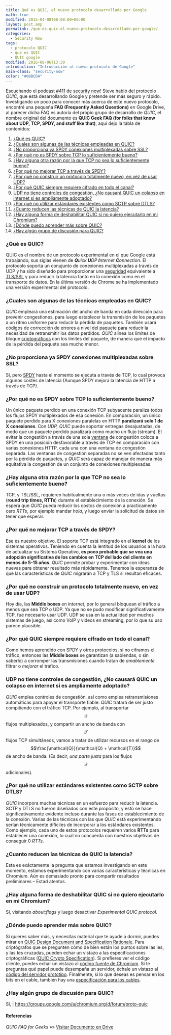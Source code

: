 ```yaml
---
title: Qué es QUIC, el nuevo protocolo desarrollado por Google
math: true
modified: 2015-04-08T00:00:00+00:00
layout: post.amp
permalink: /que-es-quic-el-nuevo-protocolo-desarrollado-por-google/
categories:
  - Security Now
tags:
  - protocolo QUIC
  - que es QUIC
  - QUIC google
modified: 2016-08-06T13:30
introduction: "Introducción al nuevo protocolo de Google"
main-class: "security-now"
color: "#00BCD4"
---
```


<figure>
    <amp-img on="tap:lightbox1" role="button" tabindex="0" layout="responsive" src="/assets/img/2013/07/Que-es-QUIC-el-nuevo-protocolo-desarrollado-por-Google.png" alt="Qué es QUIC, el nuevo protocolo desarrollado por Google" width="468px" height="239px"></amp-img>
</figure>

Escuchando el podcast <a href="http://twit.tv/show/security-now/411" target="_blank">#411</a> de [security now!][1] Steve habló del protocolo *QUIC*, que está desarrollando Google y pretende ser más seguro y rápido. Investigando un poco para conocer más acerca de este nuevo protocolo, encontré una pequeña **FAQ (Frequently Asked Questions)** en Google Drive, al parecer dicha FAQ es autoría del propio grupo de desarrollo de *QUIC*, el nombre original del documento es **QUIC Geek FAQ (for folks that know about UDP, TCP, SPDY, and stuff like that)**, aquí dejo la tabla de contenidos:

  1. [¿Qué es QUIC?][2]
  2. [¿Cuales son algunas de las técnicas empleadas en QUIC?][3]
  3. [¿No proporciona ya SPDY conexiones multiplexadas sobre SSL?][4]
  4. [¿Por qué no es SPDY sobre TCP lo suficientemente bueno?][5]
  5. [¿Hay alguna otra razón por la que TCP no sea lo suficientemente bueno?][6]
  6. [¿Por qué no mejorar TCP a través de SPDY?][7]
  7. [¿Por qué no construir un protocolo totalmente nuevo, en vez de usar UDP?][8]
  8. [¿Por qué QUIC siempre requiere cifrado en todo el canal?][9]
  9. [UDP no tiene controles de congestión, ¿No causará QUIC un colapso en internet si es ampliamente adoptado?][10]
 10. [¿Por qué no utilizar estándares existentes como SCTP sobre DTLS?][11]
 11. [¿Cuanto reducen las técnicas de QUIC la latencia?][12]
 12. [¿Hay alguna forma de deshabilitar QUIC si no quiero ejecutarlo en mi Chromium?][13]
 13. [¿Dónde puedo aprender más sobre QUIC?][14]
 14. [¿Hay algún grupo de discusión para QUIC?][15]


<!--ad-->
<a name="1"></a>

### ¿Qué es QUIC?

QUIC es el nombre de un protocolo experimental en el que Google está trabajando, sus siglas vienen de ***Q**uick **U**DP **I**nternet **C**onnection*. El protocolo soporta un conujunto de conexiones multiplexadas a través de UDP y ha sido diseñado para proporcionar una [seguridad][16] equivalente a <a href="https://en.wikipedia.org/wiki/Transport_Layer_Security" target="_blank">TLS/SSL</a> y para reducir la latencia tanto en la conexión como en el transporte de datos. En la última versión de Chrome se ha implementado una versión experimental del protocolo.

<a name="2"></a>

### ¿Cuales son algunas de las técnicas empleadas en QUIC?

*QUIC* empleará una estimación del ancho de banda en cada dirección para prevenir congestiones, para luego establecer la transmisión de los paquetes a un ritmo uniforme para reducir la pérdida de paquetes. También usará códigos de corrección de errores a nivel del paquete para reducir la necesidad de retransmitir los datos perdidos. *QUIC* alinea los límites de bloque [criptográficos][17] con los límites del paquete, de manera que el impacto de la pérdida del paquete sea mucho menor.

<a name="3"></a>

### ¿No proporciona ya SPDY conexiones multiplexadas sobre SSL?

Sí, pero <a href="http://es.wikipedia.org/wiki/SPDY" target="_blank">SPDY</a> hasta el momento se ejecuta a través de TCP, lo cual provoca algunos costes de latencia (Aunque SPDY mejora la latencia de HTTP a través de TCP).

<a name="4"></a>

### ¿Por qué no es SPDY sobre TCP lo suficientemente bueno?

Un único paquete perdido en una conexión TCP subyacente paraliza todos los flujos SPDY multiplexados de esa conexión. En comparación, un único paquete perdido para X conexiones paralelas en HTTP **paralizará solo 1 de X conexiones**. Con *UDP, QUIC* puede soportar entregas desajustadas, de modo que un paquete perdido paralizará como mucho un flujo (stream). El evitar la congestión a través de una sola <a href="https://en.wikipedia.org/wiki/Transmission_Control_Protocol#Window_scaling" target="_blank">ventana</a> de congestión coloca a SPDY en una posición desfavorable a través de TCP en comparación con varias conexiones HTTP, cada una con una ventana de congestión separada. Las ventanas de congestión separadas no se ven afectadas tanto por la pérdida de paquetes, y *QUIC* será capaz de manejar de manera más equitativa la congestión de un conjunto de conexiones multiplexadas.

<a name="5"></a>

### ¿Hay alguna otra razón por la que TCP no sea lo suficientemente bueno?

TCP, y TSL/SSL, requieren habitualmente una o más veces de idas y vueltas (**round trip times, RTTs**) durante el establecimiento de la conexión. Se espera que *QUIC* pueda reducir los costos de conexión a practicamente cero *RTTs*, por ejemplo mandar *hola*, y luego enviar la solicitud de datos sin tener que esperar.

<a name="6"></a>

### ¿Por qué no mejorar TCP a través de SPDY?

Ese es nuestro objetivo. El soporte TCP está integrado en el **kernel** de los sistemas operativos. Teniendo en cuenta la lentitud de los usuarios a la hora de actualizar su Sistema Operativo, **es poco probable que se vea una adopción significativa de los cambios en TCP del lado del cliente en menos de 5-15 años**. *QUIC* permite probar y experimentar con ideas nuevas para obtener resultado más rápidamente. Tenemos la esperanza de que las características de *QUIC* migrarán a TCP y TLS si resultan eficaces.

<a name="7"></a>

### ¿Por qué no construir un protocolo totalmente nuevo, en vez de usar UDP?

Hoy día, las **Middle boxes** en internet, por lo general bloquean el tráfico a menos que sea TCP o UDP. Ya que no se pudo modificar significativamente TCP, fue necesario usar UDP. UDP se usa en la actualidad por muchos sistemas de juego, así como VoIP y videos en streaming, por lo que su uso parece plausible.

<a name="8"></a>

### ¿Por qué QUIC siempre requiere cifrado en todo el canal?

Como hemos aprendido con SPDY y otros protocolos, si no ciframos el tráfico, entonces las **Middle boxes** se garantizan (a sabiendas, o sin saberlo) a corromper las transmisiones cuando tratan de *amablemente* filtrar o *mejorar* el tráfico.

<a name="9"></a>

### UDP no tiene controles de congestión, ¿No causará QUIC un colapso en internet si es ampliamente adoptado?

*QUIC* emplea controles de congestión, así como emplea retransmisiones automáticas para apoyar el transporte fiable. *QUIC* tratará de ser justo compitiendo con el tráfico TCP. Por ejemplo, al transportar $$\mathcal{Q}$$ flujos multiplexados, y compartir un ancho de banda con $$\mathcal{T}$$ flujos TCP simultáneos, vamos a tratar de utilizar recursos en el rango de $$\frac{\mathcal{Q}}{\mathcal{Q} + \mathcal{T}}$$ de ancho de banda. (Es decir, *una parte justa* para los flujos $$\mathcal{Q}$$ adicionales).

<a name="20"></a>

### ¿Por qué no utilizar estándares existentes como SCTP sobre DTLS?

*QUIC* incorpora muchas técnicas en un esfuerzo para reducir la latencia. SCTP y DTLS no fueron diseñados con este propósito, y esto se hace significativamente evidente incluso durante las fases de establecimiento de la conexión. Varias de las técnicas con las que *QUIC* está experimentando serían técnicamente difíciles de incorporar a los estándares existentes. Como ejemplo, cada uno de estos protocolos requeiren varios **RTTs** para establecer una conexión, lo cual no concuerda con nuestros objetivos de conseguir 0 *RTTs*.

<a name="11"></a>

### ¿Cuanto reducen las técnicas de QUIC la latencia?

Esta es exáctamente la pregunta que estamos investigando en este momento, estamos experimentando con varias características y técnicas en Chromium. Aún es demasiado pronto para compartir resultados preliminares &#8211; Estad atentos.

<a name="12"></a>

### ¿Hay alguna forma de deshabilitar QUIC si no quiero ejecutarlo en mi Chromium?

Sí, visitando *about:flags* y luego desactivar *Experimental QUIC protocol*.

<a name="13"></a>

### ¿Dónde puedo aprender más sobre QUIC?

Si quieres saber más, y necesitas material que te ayude a dormir, puedes mirar en <a href="https://docs.google.com/a/chromium.org/document/d/1RNHkx_VvKWyWg6Lr8SZ-saqsQx7rFV-ev2jRFUoVD34/edit" target="_blank">QUIC Design Document and Specification Rationale</a>. Para criptógrafos que se pregunten cómo de bien están los puntos sobre las ies, y las tes cruzadas, pueden echar un vistazo a las especificaciones criptográficas (<a href="https://docs.google.com/a/chromium.org/document/d/1g5nIXAIkN_Y-7XJW5K45IblHd_L2f5LTaDUDwvZ5L6g/edit" target="_blank">QUIC Crypto Specification</a>). Si prefieres ver el código cliente, puedes echar un vistazo al <a href="https://code.google.com/p/chromium/codesearch#chromium/src/net/quic/&ct=rc&cd=1&q=quic&sq=package:chromium" target="_blank">código fuente de Chromium</a>. Si te preguntas qué papel puede desempaña un servidor, échale un vistazo al <a href="https://code.google.com/p/chromium/codesearch#chromium/src/net/tools/quic/&ct=rc&cd=2&q=quic&sq=package:chromium" target="_blank">código del servidor prototipo</a>. Finalmente, si lo que deseas es pensar en los bits en el cable, también hay una <a href="https://docs.google.com/a/chromium.org/document/d/1WJvyZflAO2pq77yOLbp9NsGjC1CHetAXV8I0fQe-B_U/edit#" target="_blank">especificación para los cables</a>.

<a name="14"></a>

### ¿Hay algún grupo de discusión para QUIC?

Sí, <proto-quic> | <a href="https://groups.google.com/a/chromium.org/d/forum/proto-quic" target="_blank">https://groups.google.com/a/chromium.org/d/forum/proto-quic</a>

#### Referencias

*QUIC FAQ for Geeks* »» <a href="https://docs.google.com/document/d/1lmL9EF6qKrk7gbazY8bIdvq3Pno2Xj_l_YShP40GLQE/edit#heading=h.h3jsxme7rovm" target="_blank">Visitar Documento en Drive</a>



 [1]: /security-now/
 [2]: http:/elbauldelprogramador.com/que-es-quic-el-nuevo-protocolo-desarrollado-por-google/#1
 [3]: http:/elbauldelprogramador.com/que-es-quic-el-nuevo-protocolo-desarrollado-por-google/#2
 [4]: http:/elbauldelprogramador.com/que-es-quic-el-nuevo-protocolo-desarrollado-por-google/#3
 [5]: http:/elbauldelprogramador.com/que-es-quic-el-nuevo-protocolo-desarrollado-por-google/#4
 [6]: http:/elbauldelprogramador.com/que-es-quic-el-nuevo-protocolo-desarrollado-por-google/#5
 [7]: http:/elbauldelprogramador.com/que-es-quic-el-nuevo-protocolo-desarrollado-por-google/#6
 [8]: http:/elbauldelprogramador.com/que-es-quic-el-nuevo-protocolo-desarrollado-por-google/#7
 [9]: http:/elbauldelprogramador.com/que-es-quic-el-nuevo-protocolo-desarrollado-por-google/#8
 [10]: http:/elbauldelprogramador.com/que-es-quic-el-nuevo-protocolo-desarrollado-por-google/#9
 [11]: http:/elbauldelprogramador.com/que-es-quic-el-nuevo-protocolo-desarrollado-por-google/#20
 [12]: http:/elbauldelprogramador.com/que-es-quic-el-nuevo-protocolo-desarrollado-por-google/#10
 [13]: http:/elbauldelprogramador.com/que-es-quic-el-nuevo-protocolo-desarrollado-por-google/#11
 [14]: http:/elbauldelprogramador.com/que-es-quic-el-nuevo-protocolo-desarrollado-por-google/#12
 [15]: http:/elbauldelprogramador.com/que-es-quic-el-nuevo-protocolo-desarrollado-por-google/#13
 [16]: https://elbauldelprogramador.com/seguridad
 [17]: https://elbauldelprogramador.com/
